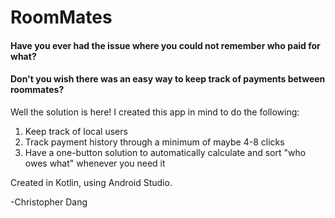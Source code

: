 # RoomMates
#### Have you ever had the issue where you could not remember **who paid** for **what**?
#### Don't you wish there was an **easy way** to keep track of **payments** between **roommates**?

Well the solution is here! I created this app in mind to do the following:
1. Keep track of local users
1. Track payment history through a minimum of maybe 4-8 clicks
1. Have a one-button solution to automatically calculate and sort "who owes what" whenever you need it

Created in Kotlin, using Android Studio.

-Christopher Dang
